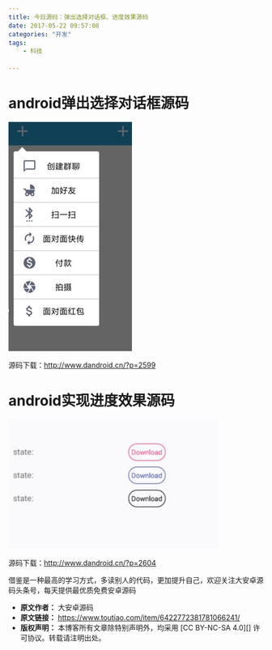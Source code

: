 ```yaml
---
title: 今日源码：弹出选择对话框、进度效果源码
date: 2017-05-22 09:57:08
categories: "开发"
tags:
	- 科技

---
```


# android弹出选择对话框源码 #

![今日源码：弹出选择对话框、进度效果源码][JIMI-AB7R-RNFI.jpg]

源码下载：http://www.dandroid.cn/?p=2599

# android实现进度效果源码 #

![今日源码：弹出选择对话框、进度效果源码][7ZQV-YQN3-AJQM.gif]

源码下载：http://www.dandroid.cn/?p=2604

借鉴是一种最高的学习方式，多读别人的代码，更加提升自己，欢迎关注大安卓源码头条号，每天提供最优质免费安卓源码


[JIMI-AB7R-RNFI.jpg]: static/resources/crawler/JIMI-AB7R-RNFI.jpg
[7ZQV-YQN3-AJQM.gif]: static/resources/crawler/7ZQV-YQN3-AJQM.gif
 *  **原文作者：** 大安卓源码
 *  **原文链接：** https://www.toutiao.com/item/6422772381781066241/
 *  **版权声明：** 本博客所有文章除特别声明外，均采用 [CC BY-NC-SA 4.0][] 许可协议。转载请注明出处。
